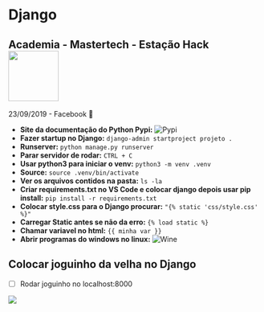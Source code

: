 # Django 

<nav>
  <h1>Academia - Mastertech - Estação Hack  <img src="https://proxy.duckduckgo.com/iu/?u=https%3A%2F%2Fd1ywbwqv5var5z.cloudfront.net%2Fcourses%2Fimages%2F000%2F000%2F082%2Foriginal%2Fpython_django.png%3F1464950119&f=1&nofb=1"  width="100"  /></h1>
</nav>

23/09/2019 - Facebook 🚀

- **Site da documentação do Python Pypi:** ![Pypi](https://pypi.org/)
- **Fazer startup no Django:** `django-admin startproject projeto .`
- **Runserver:** `python manage.py runserver` 
- **Parar servidor de rodar:** `CTRL + C` 
- **Usar python3 para iniciar o venv:** `python3 -m venv .venv`
- **Source:** `source .venv/bin/activate` 
- **Ver os arquivos contidos na pasta:** `ls -la`
- **Criar requirements.txt no VS Code e colocar django depois usar pip install:** `pip install -r requirements.txt` 
- **Colocar style.css para o Django procurar:** `"{% static 'css/style.css' %}"` 
- **Carregar Static antes se não da erro:** `{% load static %}` 
- **Chamar variavel no html:** `{{ minha var }}` 
- **Abrir programas do windows no linux:** ![Wine](https://www.winehq.org/)


## Colocar joguinho da velha no Django 

- [ ] Rodar joguinho no localhost:8000
  

![](https://media0.giphy.com/media/11ZSwQNWba4YF2/giphy.gif?cid=790b7611fd9572113b6460faae8cd1d65114850ebdf4ef55&rid=giphy.gif)
